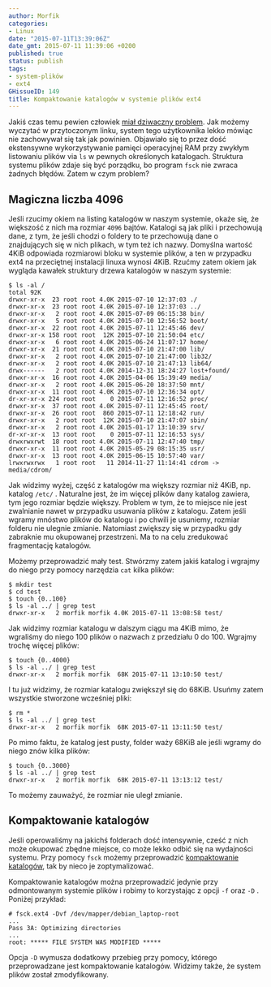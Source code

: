 ```yaml
---
author: Morfik
categories:
- Linux
date: "2015-07-11T13:39:06Z"
date_gmt: 2015-07-11 11:39:06 +0200
published: true
status: publish
tags:
- system-plików
- ext4
GHissueID: 149
title: Kompaktowanie katalogów w systemie plików ext4
---
```


Jakiś czas temu pewien człowiek [miał dziwaczny
problem](https://forum.dug.net.pl/viewtopic.php?id=27485). Jak możemy wyczytać w przytoczonym linku,
system tego użytkownika lekko mówiąc nie zachowywał się tak jak powinien. Objawiało się to przez
dość ekstensywne wykorzystywanie pamięci operacyjnej RAM przy zwykłym listowaniu plików via `ls` w
pewnych określonych katalogach. Struktura systemu plików zdaje się być porządku, bo program `fsck`
nie zwraca żadnych błędów. Zatem w czym problem?

<!--more-->
## Magiczna liczba 4096

Jeśli rzucimy okiem na listing katalogów w naszym systemie, okaże się, że większość z nich ma
rozmiar `4096` bajtów. Katalogi są jak pliki i przechowują dane, z tym, że jeśli chodzi o foldery to
te przechowują dane o znajdujących się w nich plikach, w tym też ich nazwy. Domyślna wartość 4KiB
odpowiada rozmiarowi bloku w systemie plików, a ten w przypadku ext4 na przeciętnej instalacji
linuxa wynosi 4KiB. Rzućmy zatem okiem jak wygląda kawałek struktury drzewa katalogów w naszym
systemie:

    $ ls -al /
    total 92K
    drwxr-xr-x  23 root root 4.0K 2015-07-10 12:37:03 ./
    drwxr-xr-x  23 root root 4.0K 2015-07-10 12:37:03 ../
    drwxr-xr-x   2 root root 4.0K 2015-07-09 06:15:38 bin/
    drwxr-xr-x   5 root root 4.0K 2015-07-10 12:56:52 boot/
    drwxr-xr-x  22 root root 4.0K 2015-07-11 12:45:46 dev/
    drwxr-xr-x 158 root root  12K 2015-07-10 21:50:04 etc/
    drwxr-xr-x   6 root root 4.0K 2015-06-24 11:07:17 home/
    drwxr-xr-x  21 root root 4.0K 2015-07-10 21:47:00 lib/
    drwxr-xr-x   2 root root 4.0K 2015-07-10 21:47:00 lib32/
    drwxr-xr-x   2 root root 4.0K 2015-07-10 21:47:13 lib64/
    drwx------   2 root root 4.0K 2014-12-31 18:24:27 lost+found/
    drwxr-xr-x  16 root root 4.0K 2015-04-06 15:39:49 media/
    drwxr-xr-x   2 root root 4.0K 2015-06-20 18:37:50 mnt/
    drwxr-xr-x  11 root root 4.0K 2015-07-10 12:36:34 opt/
    dr-xr-xr-x 224 root root    0 2015-07-11 12:16:52 proc/
    drwxr-xr-x  37 root root 4.0K 2015-07-11 12:45:45 root/
    drwxr-xr-x  26 root root  860 2015-07-11 12:18:42 run/
    drwxr-xr-x   2 root root  12K 2015-07-10 21:47:07 sbin/
    drwxr-xr-x   2 root root 4.0K 2015-01-17 13:10:39 srv/
    dr-xr-xr-x  13 root root    0 2015-07-11 12:16:53 sys/
    drwxrwxrwt  18 root root 4.0K 2015-07-11 12:47:40 tmp/
    drwxr-xr-x  11 root root 4.0K 2015-05-29 08:15:35 usr/
    drwxr-xr-x  13 root root 4.0K 2015-06-15 10:57:40 var/
    lrwxrwxrwx   1 root root   11 2014-11-27 11:14:41 cdrom -> media/cdrom/

Jak widzimy wyżej, część z katalogów ma większy rozmiar niż 4KiB, np. katalog `/etc/` . Naturalne
jest, że im więcej plików dany katalog zawiera, tym jego rozmiar będzie większy. Problem w tym, że
to miejsce nie jest zwalnianie nawet w przypadku usuwania plików z katalogu. Zatem jeśli wgramy
mnóstwo plików do katalogu i po chwili je usuniemy, rozmiar folderu nie ulegnie zmianie. Natomiast
zwiększy się w przypadku gdy zabraknie mu okupowanej przestrzeni. Ma to na celu zredukować
fragmentację katalogów.

Możemy przeprowadzić mały test. Stwórzmy zatem jakiś katalog i wgrajmy do niego przy pomocy
narzędzia `cat` kilka plików:

    $ mkdir test
    $ cd test
    $ touch {0..100}
    $ ls -al ../ | grep test
    drwxr-xr-x   2 morfik morfik 4.0K 2015-07-11 13:08:58 test/

Jak widzimy rozmiar katalogu w dalszym ciągu ma 4KiB mimo, że wgraliśmy do niego 100 plików o
nazwach z przedziału 0 do 100. Wgrajmy trochę więcej plików:

    $ touch {0..4000}
    $ ls -al ../ | grep test
    drwxr-xr-x   2 morfik morfik  68K 2015-07-11 13:10:50 test/

I tu już widzimy, że rozmiar katalogu zwiększył się do 68KiB. Usuńmy zatem wszystkie stworzone
wcześniej pliki:

    $ rm *
    $ ls -al ../ | grep test
    drwxr-xr-x   2 morfik morfik  68K 2015-07-11 13:11:50 test/

Po mimo faktu, że katalog jest pusty, folder waży 68KiB ale jeśli wgramy do niego znów kilka plików:

    $ touch {0..3000}
    $ ls -al ../ | grep test
    drwxr-xr-x   2 morfik morfik  68K 2015-07-11 13:13:12 test/

To możemy zauważyć, że rozmiar nie uległ zmianie.

## Kompaktowanie katalogów

Jeśli operowaliśmy na jakichś folderach dość intensywnie, cześć z nich może okupować zbędne miejsce,
co może lekko odbić się na wydajności systemu. Przy pomocy `fsck` możemy przeprowadzić
[kompaktowanie
katalogów](https://unix.stackexchange.com/questions/38639/how-to-compact-a-directory), tak by nieco
je zoptymalizować.

Kompaktowanie katalogów można przeprowadzić jedynie przy odmontowanym systemie plików i robimy to
korzystając z opcji `-f` oraz `-D` . Poniżej przykład:

    # fsck.ext4 -Dvf /dev/mapper/debian_laptop-root
    ...
    Pass 3A: Optimizing directories
    ...
    root: ***** FILE SYSTEM WAS MODIFIED *****

Opcja `-D` wymusza dodatkowy przebieg przy pomocy, którego przeprowadzane jest kompaktowanie
katalogów. Widzimy także, że system plików został zmodyfikowany.
